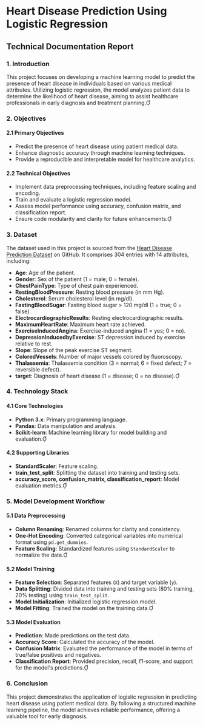 # Heart Disease Prediction Using Logistic Regression

## Technical Documentation Report

### 1. Introduction
This project focuses on developing a machine learning model to predict the presence of heart disease in individuals based on various medical attributes. Utilizing logistic regression, the model analyzes patient data to determine the likelihood of heart disease, aiming to assist healthcare professionals in early diagnosis and treatment planning.

### 2. Objectives

#### 2.1 Primary Objectives
- Predict the presence of heart disease using patient medical data.
- Enhance diagnostic accuracy through machine learning techniques.
- Provide a reproducible and interpretable model for healthcare analytics.

#### 2.2 Technical Objectives
- Implement data preprocessing techniques, including feature scaling and encoding.
- Train and evaluate a logistic regression model.
- Assess model performance using accuracy, confusion matrix, and classification report.
- Ensure code modularity and clarity for future enhancements.

### 3. Dataset
The dataset used in this project is sourced from the [Heart Disease Prediction Dataset](https://raw.githubusercontent.com/kb22/Heart-Disease-Prediction/master/dataset.csv) on GitHub. It comprises 304 entries with 14 attributes, including:
- **Age**: Age of the patient.
- **Gender**: Sex of the patient (1 = male; 0 = female).
- **ChestPainType**: Type of chest pain experienced.
- **RestingBloodPressure**: Resting blood pressure (in mm Hg).
- **Cholesterol**: Serum cholesterol level (in mg/dl).
- **FastingBloodSugar**: Fasting blood sugar > 120 mg/dl (1 = true; 0 = false).
- **ElectrocardiographicResults**: Resting electrocardiographic results.
- **MaximumHeartRate**: Maximum heart rate achieved.
- **ExerciseInducedAngina**: Exercise-induced angina (1 = yes; 0 = no).
- **DepressionInducedbyExercise**: ST depression induced by exercise relative to rest.
- **Slope**: Slope of the peak exercise ST segment.
- **ColoredVessels**: Number of major vessels colored by fluoroscopy.
- **Thalassemia**: Thalassemia condition (3 = normal; 6 = fixed defect; 7 = reversible defect).
- **target**: Diagnosis of heart disease (1 = disease; 0 = no disease).

### 4. Technology Stack

#### 4.1 Core Technologies
- **Python 3.x**: Primary programming language.
- **Pandas**: Data manipulation and analysis.
- **Scikit-learn**: Machine learning library for model building and evaluation.

#### 4.2 Supporting Libraries
- **StandardScaler**: Feature scaling.
- **train_test_split**: Splitting the dataset into training and testing sets.
- **accuracy_score, confusion_matrix, classification_report**: Model evaluation metrics.

### 5. Model Development Workflow

#### 5.1 Data Preprocessing
- **Column Renaming**: Renamed columns for clarity and consistency.
- **One-Hot Encoding**: Converted categorical variables into numerical format using `pd.get_dummies`.
- **Feature Scaling**: Standardized features using `StandardScaler` to normalize the data.

#### 5.2 Model Training
- **Feature Selection**: Separated features (`X`) and target variable (`y`).
- **Data Splitting**: Divided data into training and testing sets (80% training, 20% testing) using `train_test_split`.
- **Model Initialization**: Initialized logistic regression model.
- **Model Fitting**: Trained the model on the training data.

#### 5.3 Model Evaluation
- **Prediction**: Made predictions on the test data.
- **Accuracy Score**: Calculated the accuracy of the model.
- **Confusion Matrix**: Evaluated the performance of the model in terms of true/false positives and negatives.
- **Classification Report**: Provided precision, recall, f1-score, and support for the model's predictions.

### 6. Conclusion

This project demonstrates the application of logistic regression in predicting heart disease using patient medical data. By following a structured machine learning pipeline, the model achieves reliable performance, offering a valuable tool for early diagnosis.  
